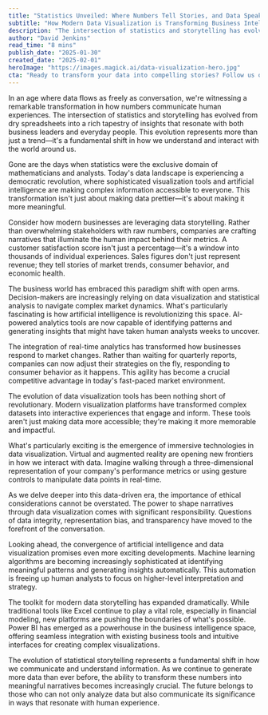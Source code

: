 ```yaml
---
title: "Statistics Unveiled: Where Numbers Tell Stories, and Data Speaks Human"
subtitle: "How Modern Data Visualization is Transforming Business Intelligence"
description: "The intersection of statistics and storytelling has evolved from dry spreadsheets into a rich tapestry of insights. Modern data visualization and AI are transforming how businesses understand and communicate information, making complex data accessible and meaningful to everyone."
author: "David Jenkins"
read_time: "8 mins"
publish_date: "2025-01-30"
created_date: "2025-02-01"
heroImage: "https://images.magick.ai/data-visualization-hero.jpg"
cta: "Ready to transform your data into compelling stories? Follow us on LinkedIn for the latest insights on data visualization and business intelligence trends that can give your organization a competitive edge."
---
```


In an age where data flows as freely as conversation, we're witnessing a remarkable transformation in how numbers communicate human experiences. The intersection of statistics and storytelling has evolved from dry spreadsheets into a rich tapestry of insights that resonate with both business leaders and everyday people. This evolution represents more than just a trend—it's a fundamental shift in how we understand and interact with the world around us.

Gone are the days when statistics were the exclusive domain of mathematicians and analysts. Today's data landscape is experiencing a democratic revolution, where sophisticated visualization tools and artificial intelligence are making complex information accessible to everyone. This transformation isn't just about making data prettier—it's about making it more meaningful.

Consider how modern businesses are leveraging data storytelling. Rather than overwhelming stakeholders with raw numbers, companies are crafting narratives that illuminate the human impact behind their metrics. A customer satisfaction score isn't just a percentage—it's a window into thousands of individual experiences. Sales figures don't just represent revenue; they tell stories of market trends, consumer behavior, and economic health.

The business world has embraced this paradigm shift with open arms. Decision-makers are increasingly relying on data visualization and statistical analysis to navigate complex market dynamics. What's particularly fascinating is how artificial intelligence is revolutionizing this space. AI-powered analytics tools are now capable of identifying patterns and generating insights that might have taken human analysts weeks to uncover.

The integration of real-time analytics has transformed how businesses respond to market changes. Rather than waiting for quarterly reports, companies can now adjust their strategies on the fly, responding to consumer behavior as it happens. This agility has become a crucial competitive advantage in today's fast-paced market environment.

The evolution of data visualization tools has been nothing short of revolutionary. Modern visualization platforms have transformed complex datasets into interactive experiences that engage and inform. These tools aren't just making data more accessible; they're making it more memorable and impactful.

What's particularly exciting is the emergence of immersive technologies in data visualization. Virtual and augmented reality are opening new frontiers in how we interact with data. Imagine walking through a three-dimensional representation of your company's performance metrics or using gesture controls to manipulate data points in real-time.

As we delve deeper into this data-driven era, the importance of ethical considerations cannot be overstated. The power to shape narratives through data visualization comes with significant responsibility. Questions of data integrity, representation bias, and transparency have moved to the forefront of the conversation.

Looking ahead, the convergence of artificial intelligence and data visualization promises even more exciting developments. Machine learning algorithms are becoming increasingly sophisticated at identifying meaningful patterns and generating insights automatically. This automation is freeing up human analysts to focus on higher-level interpretation and strategy.

The toolkit for modern data storytelling has expanded dramatically. While traditional tools like Excel continue to play a vital role, especially in financial modeling, new platforms are pushing the boundaries of what's possible. Power BI has emerged as a powerhouse in the business intelligence space, offering seamless integration with existing business tools and intuitive interfaces for creating complex visualizations.

The evolution of statistical storytelling represents a fundamental shift in how we communicate and understand information. As we continue to generate more data than ever before, the ability to transform these numbers into meaningful narratives becomes increasingly crucial. The future belongs to those who can not only analyze data but also communicate its significance in ways that resonate with human experience.